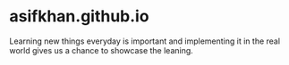 # asifkhan.github.io

Learning new things everyday is important and implementing it in the real world gives us a chance to showcase the leaning.
